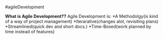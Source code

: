 #agileDevelopment

**What is Agile Development??**
Agile Development is:
    *A Methodolgy(is kind of a way of project management)
    *Iterarative(changes alot, revisiting plans)
    *Streamlined(quick dev and short docs.)
    *Time-Boxed(work planned by time instead of features)
